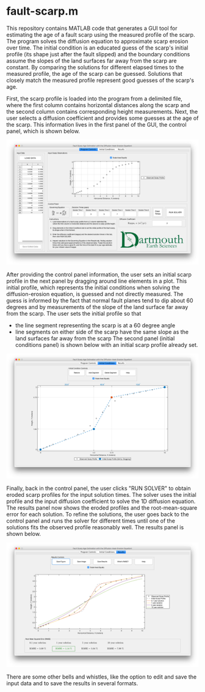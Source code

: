 # fault-scarp.m

This repository contains MATLAB code that generates a GUI tool for estimating the age of a fault scarp using the measured profile of the scarp. The program solves the diffusion equation to approximate scarp erosion over time. The initial condition is an educated guess of the scarp's initial profile (its shape just after the fault slipped) and the boundary conditions assume the slopes of the land surfaces far away from the scarp are constant. By comparing the solutions for different elapsed times to the measured profile, the age of the scarp can be guessed. Solutions that closely match the measured profile represent good guesses of the scarp's age.

First, the scarp profile is loaded into the program from a delimited file, where the first column contains horizontal distances along the scarp and the second column contains corresponding height measurements. Next, the user selects a diffusion coefficient and provides some guesses at the age of the scarp. This information lives in the first panel of the GUI, the control panel, which is shown below.

![control-panel](img/control-panel.png)

After providing the control panel information, the user sets an initial scarp profile in the next panel by dragging around line elements in a plot. This initial profile, which represents the initial conditions when solving the diffusion-erosion equation, is guessed and not directly measured. The guess is informed by the fact that normal fault planes tend to dip about 60 degrees and by measurements of the slope of the land surface far away from the scarp. The user sets the initial profile so that
* the line segment representing the scarp is at a 60 degree angle
* line segments on either side of the scarp have the same slope as the land surfaces far away from the scarp
The second panel (initial conditions panel) is shown below with an initial scarp profile already set.

![IC-panel](img/IC-panel.png)

Finally, back in the control panel, the user clicks "RUN SOLVER" to obtain eroded scarp profiles for the input solution times. The solver uses the initial profile and the input diffusion coefficient to solve the 1D diffusion equation. The results panel now shows the eroded profiles and the root-mean-square error for each solution. To refine the solutions, the user goes back to the control panel and runs the solver for different times until one of the solutions fits the observed profile reasonably well. The results panel is shown below.

![results-panel](img/results-panel.png)

There are some other bells and whistles, like the option to edit and save the input data and to save the results in several formats.
